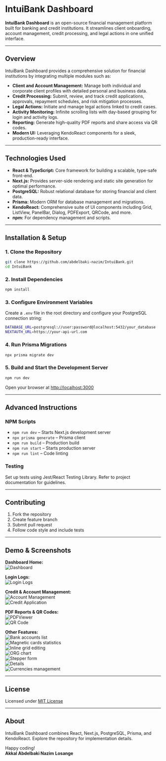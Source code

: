 # IntuiBank Dashboard

**IntuiBank Dashboard** is an open-source financial management platform built for banking and credit institutions. It streamlines client onboarding, account management, credit processing, and legal actions in one unified interface.

---

## Overview

IntuiBank Dashboard provides a comprehensive solution for financial institutions by integrating multiple modules such as:

- **Client and Account Management:** Manage both individual and corporate client profiles with detailed personal and business data.
- **Credit Processing:** Submit, review, and track credit applications, approvals, repayment schedules, and risk mitigation processes.
- **Legal Actions:** Initiate and manage legal actions linked to credit cases.
- **Activity Monitoring:** Infinite scrolling lists with day-based grouping for login and activity logs.
- **Reporting:** Generate high-quality PDF reports and share access via QR codes.
- **Modern UI:** Leveraging KendoReact components for a sleek, production-ready interface.

---

## Technologies Used

- **React & TypeScript:** Core framework for building a scalable, type-safe front-end.
- **Next.js:** Provides server-side rendering and static site generation for optimal performance.
- **PostgreSQL:** Robust relational database for storing financial and client data.
- **Prisma:** Modern ORM for database management and migrations.
- **KendoReact:** Comprehensive suite of UI components including Grid, ListView, PanelBar, Dialog, PDFExport, QRCode, and more.
- **npm:** For dependency management and scripts.

---

## Installation & Setup

### 1. Clone the Repository

```bash
git clone https://github.com/abdelbaki-nazim/IntuiBank.git
cd IntuiBank
```

### 2. Install Dependencies

```bash
npm install
```

### 3. Configure Environment Variables

Create a `.env` file in the root directory and configure your PostgreSQL connection string:

```bash
DATABASE_URL=postgresql://user:password@localhost:5432/your_database
NEXTAUTH_URL=https://your-api-url.com
```

### 4. Run Prisma Migrations

```bash
npx prisma migrate dev
```

### 5. Build and Start the Development Server

```bash
npm run dev
```

Open your browser at [http://localhost:3000](http://localhost:3000)

---

## Advanced Instructions

### NPM Scripts

- `npm run dev` – Starts Next.js development server
- `npx prisma generate` – Prisma client
- `npm run build` – Production build
- `npm run start` – Starts production server
- `npm run lint` – Code linting

### Testing

Set up tests using Jest/React Testing Library. Refer to project documentation for guidelines.

---

## Contributing

1. Fork the repository
2. Create feature branch
3. Submit pull request
4. Follow code style and include tests

---

## Demo & Screenshots

**Dashboard Home:**  
![Dashboard](https://dev-to-uploads.s3.amazonaws.com/uploads/articles/2czgvnuuih3j17qcdsg7.png)

**Login Logs:**  
![Login Logs](https://dev-to-uploads.s3.amazonaws.com/uploads/articles/t37nkhbrrw3bj54ppz7p.png)

**Credit & Account Management:**  
![Account Management](https://dev-to-uploads.s3.amazonaws.com/uploads/articles/5lhphbiup65rm6i8b28i.png)  
![Credit Application](https://dev-to-uploads.s3.amazonaws.com/uploads/articles/vct81z73y4n4udhjqpda.png)

**PDF Reports & QR Codes:**  
![PDFViewer](https://dev-to-uploads.s3.amazonaws.com/uploads/articles/m9dccxlt25j7fhlo3dkt.png)  
![QR Code](https://dev-to-uploads.s3.amazonaws.com/uploads/articles/yswjhmzbcma2ywxttj1h.png)

**Other Features:**  
![Bank accounts list](https://dev-to-uploads.s3.amazonaws.com/uploads/articles/uw9pd5f1bn0p3lcqhi84.png)  
![Magnetic cards statistics](https://dev-to-uploads.s3.amazonaws.com/uploads/articles/92ke59y751rft22u3cy6.png)  
![Inline grid editing](https://dev-to-uploads.s3.amazonaws.com/uploads/articles/tcllo00mcahoouawju7x.png)  
![ORG chart](https://dev-to-uploads.s3.amazonaws.com/uploads/articles/222s4uw569n785h9und6.png)  
![Stepper form](https://dev-to-uploads.s3.amazonaws.com/uploads/articles/nhryc6suhviizdrlm5kg.png)  
![Details](https://dev-to-uploads.s3.amazonaws.com/uploads/articles/ksjc537ghn9rcgctrlbm.png)  
![Currencies management](https://dev-to-uploads.s3.amazonaws.com/uploads/articles/bqoxuef1ygloye04a5h3.png)

---

## License

Licensed under [MIT License](LICENSE)

---

## About

IntuiBank Dashboard combines React, Next.js, PostgreSQL, Prisma, and KendoReact. Explore the repository for implementation details.

Happy coding!  
**Akkal Abdelbaki Nazim**
**Losange**
